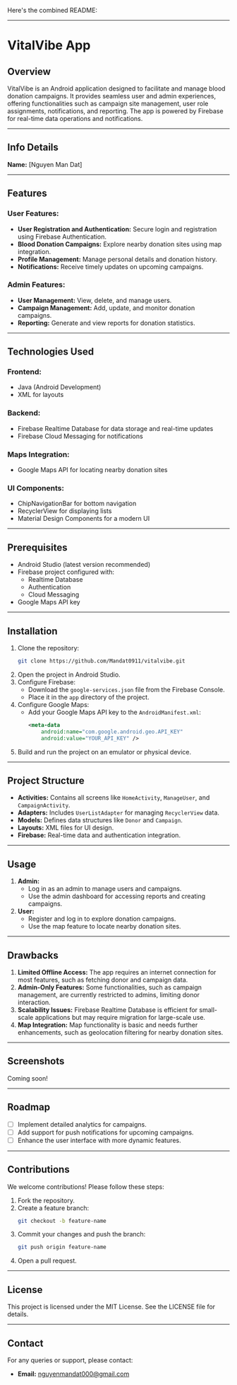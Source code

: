Here's the combined README:  

---

# VitalVibe App  

## **Overview**  
VitalVibe is an Android application designed to facilitate and manage blood donation campaigns. It provides seamless user and admin experiences, offering functionalities such as campaign site management, user role assignments, notifications, and reporting. The app is powered by Firebase for real-time data operations and notifications.  

---

## **Info Details**  
**Name:** [Nguyen Man Dat]  

---

## **Features**  

### **User Features:**  
- **User Registration and Authentication:** Secure login and registration using Firebase Authentication.  
- **Blood Donation Campaigns:** Explore nearby donation sites using map integration.  
- **Profile Management:** Manage personal details and donation history.  
- **Notifications:** Receive timely updates on upcoming campaigns.  

### **Admin Features:**  
- **User Management:** View, delete, and manage users.  
- **Campaign Management:** Add, update, and monitor donation campaigns.  
- **Reporting:** Generate and view reports for donation statistics.  

---

## **Technologies Used**  

### **Frontend:**  
- Java (Android Development)  
- XML for layouts  

### **Backend:**  
- Firebase Realtime Database for data storage and real-time updates  
- Firebase Cloud Messaging for notifications  

### **Maps Integration:**  
- Google Maps API for locating nearby donation sites  

### **UI Components:**  
- ChipNavigationBar for bottom navigation  
- RecyclerView for displaying lists  
- Material Design Components for a modern UI  

---

## **Prerequisites**  
- Android Studio (latest version recommended)  
- Firebase project configured with:  
  - Realtime Database  
  - Authentication  
  - Cloud Messaging  
- Google Maps API key  

---

## **Installation**  
1. Clone the repository:  
   ```bash  
   git clone https://github.com/Mandat0911/vitalvibe.git  
   ```  
2. Open the project in Android Studio.  
3. Configure Firebase:  
   - Download the `google-services.json` file from the Firebase Console.  
   - Place it in the `app` directory of the project.  
4. Configure Google Maps:  
   - Add your Google Maps API key to the `AndroidManifest.xml`:  
     ```xml  
     <meta-data  
         android:name="com.google.android.geo.API_KEY"  
         android:value="YOUR_API_KEY" />  
     ```  
5. Build and run the project on an emulator or physical device.  

---

## **Project Structure**  
- **Activities:** Contains all screens like `HomeActivity`, `ManageUser`, and `CampaignActivity`.  
- **Adapters:** Includes `UserListAdapter` for managing `RecyclerView` data.  
- **Models:** Defines data structures like `Donor` and `Campaign`.  
- **Layouts:** XML files for UI design.  
- **Firebase:** Real-time data and authentication integration.  

---

## **Usage**  
1. **Admin:**  
   - Log in as an admin to manage users and campaigns.  
   - Use the admin dashboard for accessing reports and creating campaigns.  
2. **User:**  
   - Register and log in to explore donation campaigns.  
   - Use the map feature to locate nearby donation sites.  

---

## **Drawbacks**  
1. **Limited Offline Access:** The app requires an internet connection for most features, such as fetching donor and campaign data.  
2. **Admin-Only Features:** Some functionalities, such as campaign management, are currently restricted to admins, limiting donor interaction.  
3. **Scalability Issues:** Firebase Realtime Database is efficient for small-scale applications but may require migration for large-scale use.  
4. **Map Integration:** Map functionality is basic and needs further enhancements, such as geolocation filtering for nearby donation sites.  

---

## **Screenshots**  
Coming soon!  

---

## **Roadmap**  
- [ ] Implement detailed analytics for campaigns.  
- [ ] Add support for push notifications for upcoming campaigns.  
- [ ] Enhance the user interface with more dynamic features.  

---

## **Contributions**  
We welcome contributions! Please follow these steps:  
1. Fork the repository.  
2. Create a feature branch:  
   ```bash  
   git checkout -b feature-name  
   ```  
3. Commit your changes and push the branch:  
   ```bash  
   git push origin feature-name  
   ```  
4. Open a pull request.  

---

## **License**  
This project is licensed under the MIT License. See the LICENSE file for details.  

---

## **Contact**  
For any queries or support, please contact:  
- **Email:** nguyenmandat000@gmail.com  
